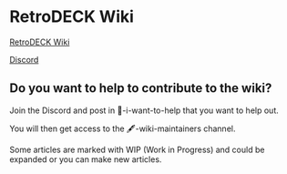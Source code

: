 # RetroDECK Wiki

[RetroDECK Wiki](https://retrodeck.readthedocs.io/en/latest/)

[Discord](https://discord.gg/Dz3szYsP8g)

## Do you want to help to contribute to the wiki?
Join the Discord and post in 💙-i-want-to-help that you want to help out. 

You will then get access to the 🖋-wiki-maintainers channel.

Some articles are marked with WIP (Work in Progress) and could be expanded or you can make new articles. 

